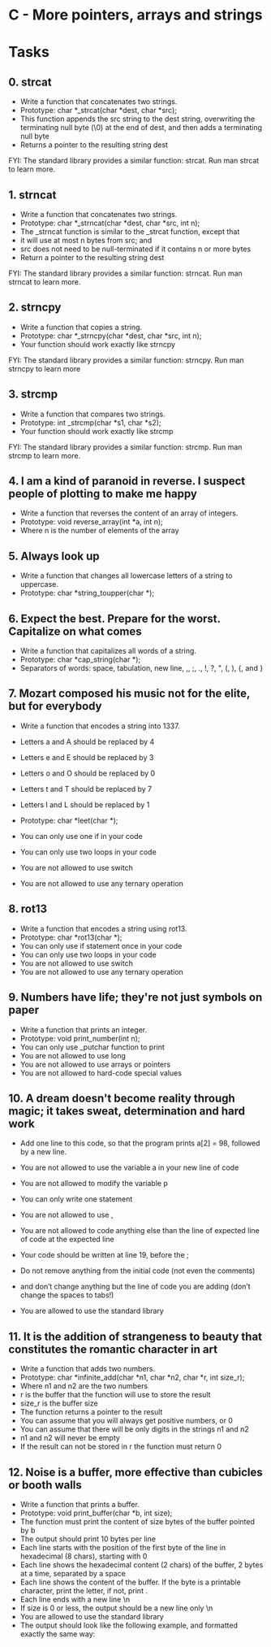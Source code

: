 # C - More pointers, arrays and strings



# Tasks 

## 0. strcat

- Write a function that concatenates two strings.
- Prototype: char *_strcat(char *dest, char *src);
- This function appends the src string to the dest string, overwriting the terminating null byte (\0) at the end of dest, and then adds a terminating null byte
- Returns a pointer to the resulting string dest

FYI: The standard library provides a similar function: strcat. Run man strcat to learn more.


## 1. strncat

- Write a function that concatenates two strings.
- Prototype: char *_strncat(char *dest, char *src, int n);
- The _strncat function is similar to the _strcat function, except that
- it will use at most n bytes from src; and
- src does not need to be null-terminated if it contains n or more bytes
- Return a pointer to the resulting string dest

FYI: The standard library provides a similar function: strncat. Run man strncat to learn more.


## 2. strncpy

- Write a function that copies a string.
- Prototype: char *_strncpy(char *dest, char *src, int n);
- Your function should work exactly like strncpy

FYI: The standard library provides a similar function: strncpy. Run man strncpy to learn more


## 3. strcmp

- Write a function that compares two strings.
- Prototype: int _strcmp(char *s1, char *s2);
- Your function should work exactly like strcmp

FYI: The standard library provides a similar function: strcmp. Run man strcmp to learn more.


## 4. I am a kind of paranoid in reverse. I suspect people of plotting to make me happy

- Write a function that reverses the content of an array of integers.
- Prototype: void reverse_array(int *a, int n);
- Where n is the number of elements of the array


## 5. Always look up

- Write a function that changes all lowercase letters of a string to uppercase.
- Prototype: char *string_toupper(char *);


## 6. Expect the best. Prepare for the worst. Capitalize on what comes

- Write a function that capitalizes all words of a string.
- Prototype: char *cap_string(char *);
- Separators of words: space, tabulation, new line, ,, ;, ., !, ?, ", (, ), {, and }


## 7. Mozart composed his music not for the elite, but for everybody

- Write a function that encodes a string into 1337.
- Letters a and A should be replaced by 4
- Letters e and E should be replaced by 3
- Letters o and O should be replaced by 0
- Letters t and T should be replaced by 7
- Letters l and L should be replaced by 1

- Prototype: char *leet(char *);
- You can only use one if in your code
- You can only use two loops in your code
- You are not allowed to use switch
- You are not allowed to use any ternary operation


## 8. rot13

- Write a function that encodes a string using rot13.
- Prototype: char *rot13(char *);
- You can only use if statement once in your code
- You can only use two loops in your code
- You are not allowed to use switch
- You are not allowed to use any ternary operation


## 9. Numbers have life; they're not just symbols on paper

- Write a function that prints an integer.
- Prototype: void print_number(int n);
- You can only use _putchar function to print
- You are not allowed to use long
- You are not allowed to use arrays or pointers
- You are not allowed to hard-code special values


## 10. A dream doesn't become reality through magic; it takes sweat, determination and hard work

- Add one line to this code, so that the program prints a[2] = 98, followed by a new line.

- You are not allowed to use the variable a in your new line of code
- You are not allowed to modify the variable p
- You can only write one statement
- You are not allowed to use ,
- You are not allowed to code anything else than the line of expected line of code at the expected line
- Your code should be written at line 19, before the ;
- Do not remove anything from the initial code (not even the comments)
- and don’t change anything but the line of code you are adding (don’t change the spaces to tabs!)
- You are allowed to use the standard library



## 11. It is the addition of strangeness to beauty that constitutes the romantic character in art

- Write a function that adds two numbers.
- Prototype: char *infinite_add(char *n1, char *n2, char *r, int size_r);
- Where n1 and n2 are the two numbers
- r is the buffer that the function will use to store the result
- size_r is the buffer size
- The function returns a pointer to the result
- You can assume that you will always get positive numbers, or 0
- You can assume that there will be only digits in the strings n1 and n2
- n1 and n2 will never be empty
- If the result can not be stored in r the function must return 0


## 12. Noise is a buffer, more effective than cubicles or booth walls

- Write a function that prints a buffer.
- Prototype: void print_buffer(char *b, int size);
- The function must print the content of size bytes of the buffer pointed by b
- The output should print 10 bytes per line
- Each line starts with the position of the first byte of the line in hexadecimal (8 chars), starting with 0
- Each line shows the hexadecimal content (2 chars) of the buffer, 2 bytes at a time, separated by a space
- Each line shows the content of the buffer. If the byte is a printable character, print the letter, if not, print .
- Each line ends with a new line \n
- If size is 0 or less, the output should be a new line only \n
- You are allowed to use the standard library
- The output should look like the following example, and formatted exactly the same way:
